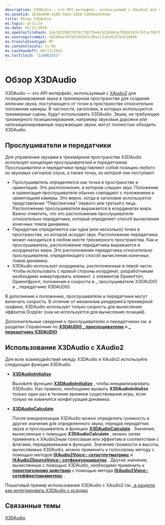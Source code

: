 ```yaml
---
description: X3DAudio — это API-интерфейс, используемый с XAudio2 для позиционирования звука в трехмерном пространстве для создания иллюзии звука, поступающего от точки в пространстве относительно положения камеры.
ms.assetid: 1638e848-4186-5dea-18e8-5369eee544ae
title: Обзор X3DAudio
ms.topic: article
ms.date: 05/31/2018
ms.openlocfilehash: 2eb39239027bf8c7387fbe4cb25b80cef88bb241b74facf0b7bd7ee35c77965b
ms.sourcegitcommit: e858bbe701567d4583c50a11326e42d7ea51804b
ms.translationtype: MT
ms.contentlocale: ru-RU
ms.lasthandoff: 08/11/2021
ms.locfileid: "118962553"
---
```

# <a name="x3daudio-overview"></a>Обзор X3DAudio

X3DAudio — это API-интерфейс, используемый с [XAudio2](programming-guide.md) для позиционирования звука в трехмерном пространстве для создания иллюзии звука, поступающего от точки в пространстве относительно положения камеры. В частности, заголовки, в которых используются трехмерные сцены, будут использовать X3DAudio. Звуки, не требующие трехмерного позиционирования, например звуковые дорожки или непозиционированные окружающие звуки, могут полностью обходить X3DAudio.

## <a name="listeners-and-emitters"></a>Прослушиватели и передатчики

Для управления звуками в трехмерном пространстве X3DAudio использует концепции *прослушивателей* и *передатчиков*. Прослушиватели и передатчики представляют собой позицию любого из звуковых сигналов слуха, а также точку, из которой они поступают.

-   Прослушиватель определяется как точка в пространстве и ориентация. Это расположение, в котором *слышен* звук. Положение и ориентация прослушивателя обычно совпадают с положением и ориентацией камеры. Это верно, когда в заголовке используется представление "Перспектива" первого или третьего лица. Расположение прослушивателя выражается в координатах мира. Важно отметить, что это расположение прослушивателя *относительно* передатчика, который определяет способ вычисления конечных томов динамика.
-   Передатчик определяется как одна (или несколько) точки в пространстве, из которой *исходит* звук. Расположение передатчика может находиться в любом месте трехмерного пространства. Как и прослушиватель, расположение передатчика выражается в координатах мира. Это расположение передатчика *относительно* прослушивателя, определяющего способ вычисления конечных томов динамика.
-   X3DAudio использует координаты, расположенные в левой части. Чтобы использовать с правой стороны координат, разработчикам необходимо инвертировать элемент. z элементов Ориенттоп, Ориентфронт, положения и скорости в \_ прослушивателе X3DAUDIO и \_ передатчике X3DAUDIO.

В дополнение к положению, прослушиватели и передатчики могут включать скорость. В отличие от механизма рендеринга трехмерной графики, X3DAudio использует только скорость для вычисления эффектов Doppler (она не используется для вычисления позиций).

Дополнительные сведения о прослушивателях и передатчиках см. в разделах Справочник по [**X3DAUDIO \_ прослушивателю**](/windows/desktop/api/x3daudio/ns-x3daudio-x3daudio_listener) и [**\_ передатчику X3DAUDIO**](/windows/desktop/api/x3daudio/ns-x3daudio-x3daudio_emitter) .

## <a name="using-x3daudio-with-xaudio2"></a>Использование X3DAudio с XAudio2

Для всех взаимодействий между X3DAudio и XAudio2 используйте следующие функции X3DAudio.

-   [**X3DAudioInitialize**](/windows/desktop/api/x3daudio/nf-x3daudio-x3daudioinitialize)

    Вызовите функцию [**X3DAudioInitialize**](/windows/desktop/api/x3daudio/nf-x3daudio-x3daudioinitialize) , чтобы инициализировать X3DAudio. Как правило, необходимо вызвать **X3DAudioInitialize** только один раз в течение времени существования игры, если только не изменится конфигурация динамика.

-   [**X3DAudioCalculate**](/windows/desktop/api/x3daudio/nf-x3daudio-x3daudiocalculate)

    После инициализации X3DAudio можно определить громкость и другие значения для определенного звука, передав передатчик звука и прослушиватель в функцию [**X3DAudioCalculate**](/windows/desktop/api/x3daudio/nf-x3daudio-x3daudiocalculate) . Значения, вычисленные с помощью **X3DAudioCalculate** , можно затем применить к XAudio2ным голосовым или эффектам в соответствии с флагами, передаваемыми в функцию. Значения громкости и высоты, вычисляемые X3DAudio, можно применить к голосовому методу с помощью методов [**IXAudio2Voice:: сетаутпутматрикс**](/windows/win32/api/xaudio2/nf-xaudio2-ixaudio2voice-setoutputmatrix) и [**IXAudio2SourceVoice:: сетфрекуенциратио**](/windows/win32/api/xaudio2/nf-xaudio2-ixaudio2sourcevoice-setfrequencyratio) . Другие значения, вычисленные с помощью X3DAudio, необходимо применить к [**переглаголному действию**](/windows/desktop/api/xaudio2fx/nf-xaudio2fx-xaudio2createreverb) с помощью метода [**IXAudio2Voice:: сетеффектпараметерс**](/windows/win32/api/xaudio2/nf-xaudio2-ixaudio2voice-seteffectparameters) .

Пошаговый пример использования X3DAudio с XAudio2 см [. в разделе как интегрировать X3DAudio с ксаудио](how-to--integrate-x3daudio-with-xaudio2.md)

## <a name="related-topics"></a>Связанные темы

<dl> <dt>

[X3DAudio](x3daudio.md)
</dt> </dl>

 

 
